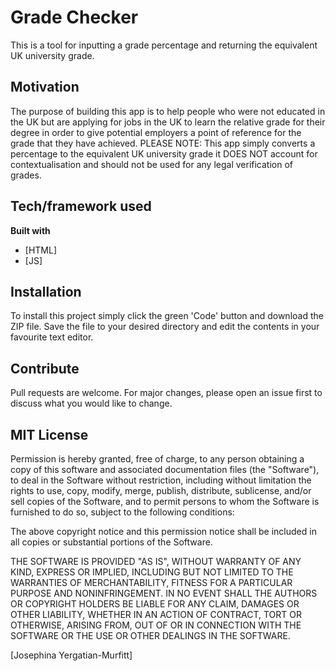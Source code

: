 # Grade Checker
This is a tool for inputting a grade percentage and returning the equivalent UK university grade.

## Motivation
The purpose of building this app is to help people who were not educated in the UK but are applying for jobs in the UK to learn the relative grade for their degree in order to give potential employers a point of reference for the grade that they have achieved. PLEASE NOTE: This app simply converts a percentage to the equivalent UK university grade it DOES NOT account for contextualisation and should not be used for any legal verification of grades.

## Tech/framework used
<b>Built with</b>
- [HTML]
- [JS]

## Installation
To install this project simply click the green 'Code' button and download the ZIP file. Save the file to your desired directory and edit the contents in your favourite text editor. 

## Contribute
Pull requests are welcome. For major changes, please open an issue first to discuss what you would like to change.

## MIT License
Permission is hereby granted, free of charge, to any person obtaining a copy
of this software and associated documentation files (the "Software"), to deal
in the Software without restriction, including without limitation the rights
to use, copy, modify, merge, publish, distribute, sublicense, and/or sell
copies of the Software, and to permit persons to whom the Software is
furnished to do so, subject to the following conditions:

The above copyright notice and this permission notice shall be included in all
copies or substantial portions of the Software.

THE SOFTWARE IS PROVIDED "AS IS", WITHOUT WARRANTY OF ANY KIND, EXPRESS OR
IMPLIED, INCLUDING BUT NOT LIMITED TO THE WARRANTIES OF MERCHANTABILITY,
FITNESS FOR A PARTICULAR PURPOSE AND NONINFRINGEMENT. IN NO EVENT SHALL THE
AUTHORS OR COPYRIGHT HOLDERS BE LIABLE FOR ANY CLAIM, DAMAGES OR OTHER
LIABILITY, WHETHER IN AN ACTION OF CONTRACT, TORT OR OTHERWISE, ARISING FROM,
OUT OF OR IN CONNECTION WITH THE SOFTWARE OR THE USE OR OTHER DEALINGS IN THE
SOFTWARE.

[Josephina Yergatian-Murfitt]
